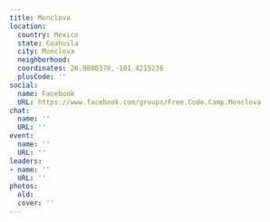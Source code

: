 ```yaml
---
title: Monclova
location:
  country: Mexico
  state: Coahuila
  city: Monclova
  neighborhood: 
  coordinates: 26.9080378,-101.4215236
  plusCode: ''
social:
  name: Facebook
  URL: https://www.facebook.com/groups/Free.Code.Camp.Monclova
chat:
  name: ''
  URL: ''
event:
  name: ''
  URL: ''
leaders:
- name: ''
  URL: ''
photos:
  old: 
  cover: ''
---
```

